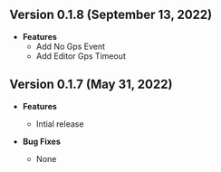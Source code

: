 ## Version 0.1.8 (September 13, 2022)
- **Features**
  - Add No Gps Event
  - Add Editor Gps Timeout

## Version 0.1.7 (May 31, 2022)
- **Features**
  - Intial release

- **Bug Fixes**
  - None
